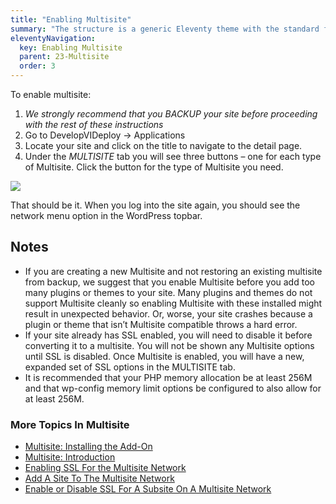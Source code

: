 ```yaml
---
title: "Enabling Multisite"
summary: "The structure is a generic Eleventy theme with the standard folder and file names."
eleventyNavigation:
  key: Enabling Multisite
  parent: 23-Multisite
  order: 3
---
```


To enable multisite:

1.  _We strongly recommend that you BACKUP your site before proceeding with the rest of these instructions_
2.  Go to DevelopVIDeploy → Applications
3.  Locate your site and click on the title to navigate to the detail page.
4.  Under the _MULTISITE_ tab you will see three buttons – one for each type of Multisite. Click the button for the type of Multisite you need.

[![](https://web.archive.org/web/20240420014506im_/https://wpclouddeploy.com/wp-content/uploads/2021/02/wpcd-v4-080.png)](https://web.archive.org/web/20240420014506/https://wpclouddeploy.com/wp-content/uploads/2021/02/wpcd-v4-080.png)

That should be it. When you log into the site again, you should see the network menu option in the WordPress topbar.

## Notes

*   If you are creating a new Multisite and not restoring an existing multisite from backup, we suggest that you enable Multisite before you add too many plugins or themes to your site. Many plugins and themes do not support Multisite cleanly so enabling Multisite with these installed might result in unexpected behavior. Or, worse, your site crashes because a plugin or theme that isn’t Multisite compatible throws a hard error.
*   If your site already has SSL enabled, you will need to disable it before converting it to a multisite. You will not be shown any Multisite options until SSL is disabled. Once Multisite is enabled, you will have a new, expanded set of SSL options in the MULTISITE tab.
*   It is recommended that your PHP memory allocation be at least 256M and that wp-config memory limit options be configured to also allow for at least 256M.

### More Topics In Multisite

*   [Multisite: Installing the Add-On](https://web.archive.org/web/20240420014506/https://wpclouddeploy.com/documentation/wpcloud-deploy-addons-and-upgrades/multisite-installing-the-add-on/)
*   [Multisite: Introduction](https://web.archive.org/web/20240420014506/https://wpclouddeploy.com/documentation/wpcloud-deploy-addons-and-upgrades/multisite-introduction/)
*   [Enabling SSL For the Multisite Network](https://web.archive.org/web/20240420014506/https://wpclouddeploy.com/documentation/wpcloud-deploy-addons-and-upgrades/enabling-ssl-for-the-multisite-network/)
*   [Add A Site To The Multisite Network](https://web.archive.org/web/20240420014506/https://wpclouddeploy.com/documentation/wpcloud-deploy-addons-and-upgrades/add-a-site-to-the-multisite-network/)
*   [Enable or Disable SSL For A Subsite On A Multisite Network](https://web.archive.org/web/20240420014506/https://wpclouddeploy.com/documentation/wpcloud-deploy-addons-and-upgrades/enable-or-disable-ssl-for-a-subsite-on-a-multisite-network/)
